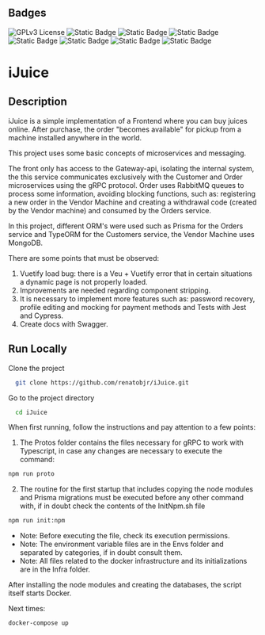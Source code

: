 ## Badges

![GPLv3 License](https://img.shields.io/badge/License-GPL%20v3-yellow.svg)
![Static Badge](https://img.shields.io/badge/Vue-3-42D392)
![Static Badge](https://img.shields.io/badge/Vuetify-3-2767C0)
![Static Badge](https://img.shields.io/badge/Node-20.9.0-056F00)
![Static Badge](https://img.shields.io/badge/Docker_Compose-1.29.2-blue)
![Static Badge](https://img.shields.io/badge/Prisma-5-red)
![Static Badge](https://img.shields.io/badge/TypeORM-0.3-6A9501)
![Static Badge](https://img.shields.io/badge/Mongoose-8-874523)

# iJuice

## Description

iJuice is a simple implementation of a Frontend where you can buy juices online. After purchase, the order "becomes available" for pickup from a machine installed anywhere in the world.

This project uses some basic concepts of microservices and messaging.

The front only has access to the Gateway-api, isolating the internal system, the this service communicates exclusively with the Customer and Order microservices using the gRPC protocol. Order uses RabbitMQ queues to process some information, avoiding blocking functions, such as: registering a new order in the Vendor Machine and creating a withdrawal code (created by the Vendor machine) and consumed by the Orders service.

In this project, different ORM's were used such as Prisma for the Orders service and TypeORM for the Customers service, the Vendor Machine uses MongoDB.

There are some points that must be observed:

1.  Vuetify load bug: there is a Veu + Vuetify error that in certain situations a dynamic page is not properly loaded.
2.  Improvements are needed regarding component stripping.
3.  It is necessary to implement more features such as: password recovery, profile editing and mocking for payment methods and Tests with Jest and Cypress.
4.  Create docs with Swagger.

## Run Locally

Clone the project

```bash
  git clone https://github.com/renatobjr/iJuice.git
```

Go to the project directory

```bash
  cd iJuice
```

When first running, follow the instructions and pay attention to a few points:

1. The Protos folder contains the files necessary for gRPC to work with Typescript, in case any changes are necessary to execute the command:

```bash
npm run proto
```

2. The routine for the first startup that includes copying the node modules and Prisma migrations must be executed before any other command with, if in doubt check the contents of the InitNpm.sh file

```bash
npm run init:npm
```

- Note: Before executing the file, check its execution permissions.
- Note: The environment variable files are in the Envs folder and separated by categories, if in doubt consult them.
- Note: All files related to the docker infrastructure and its initializations are in the Infra folder.

After installing the node modules and creating the databases, the script itself starts Docker.

Next times:

```bash
docker-compose up
```

